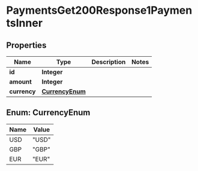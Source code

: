

# PaymentsGet200Response1PaymentsInner


## Properties

| Name | Type | Description | Notes |
|------------ | ------------- | ------------- | -------------|
|**id** | **Integer** |  |  |
|**amount** | **Integer** |  |  |
|**currency** | [**CurrencyEnum**](#CurrencyEnum) |  |  |



## Enum: CurrencyEnum

| Name | Value |
|---- | -----|
| USD | &quot;USD&quot; |
| GBP | &quot;GBP&quot; |
| EUR | &quot;EUR&quot; |



